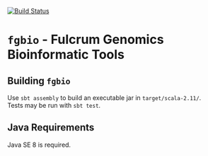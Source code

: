 [![Build Status](https://travis-ci.org/fulcrumgenomics/fgbio.svg?branch=master)](https://travis-ci.org/fulcrumgenomics/fgbio)

# `fgbio` - Fulcrum Genomics Bioinformatic Tools

## Building `fgbio` 

Use ```sbt assembly``` to build an executable jar in ```target/scala-2.11/```.  
Tests may be run with ```sbt test```.

## Java Requirements
Java SE 8 is required.

